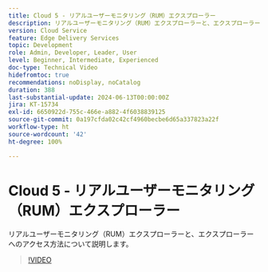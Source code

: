 ```yaml
---
title: Cloud 5 - リアルユーザーモニタリング（RUM）エクスプローラー
description: リアルユーザーモニタリング（RUM）エクスプローラーと、エクスプローラーへのアクセス方法について説明します。
version: Cloud Service
feature: Edge Delivery Services
topic: Development
role: Admin, Developer, Leader, User
level: Beginner, Intermediate, Experienced
doc-type: Technical Video
hidefromtoc: true
recommendations: noDisplay, noCatalog
duration: 388
last-substantial-update: 2024-06-13T00:00:00Z
jira: KT-15734
exl-id: 6650922d-755c-466e-a882-4f6038839125
source-git-commit: 0a197cfda02c42cf4960becbe6d65a337823a22f
workflow-type: ht
source-wordcount: '42'
ht-degree: 100%

---
```


# Cloud 5 - リアルユーザーモニタリング（RUM）エクスプローラー

リアルユーザーモニタリング（RUM）エクスプローラーと、エクスプローラーへのアクセス方法について説明します。

>[!VIDEO](https://video.tv.adobe.com/v/3429772/?quality=12&learn=on)
